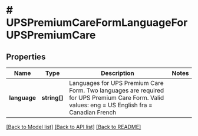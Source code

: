 # # UPSPremiumCareFormLanguageForUPSPremiumCare

## Properties

Name | Type | Description | Notes
------------ | ------------- | ------------- | -------------
**language** | **string[]** | Languages for UPS Premium Care Form. Two languages are required for UPS Premium Care Form.   Valid values:  eng &#x3D; US English fra &#x3D; Canadian French |

[[Back to Model list]](../../README.md#models) [[Back to API list]](../../README.md#endpoints) [[Back to README]](../../README.md)
